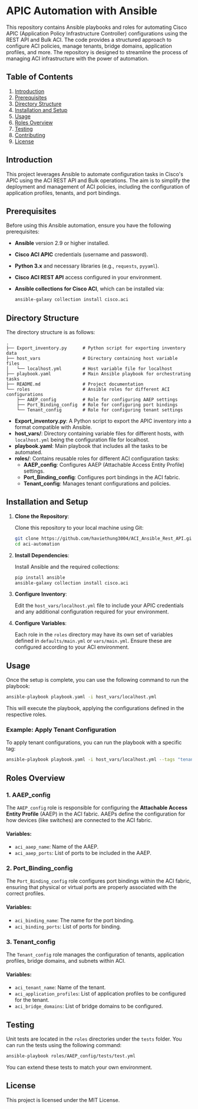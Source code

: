 # APIC Automation with Ansible

This repository contains Ansible playbooks and roles for automating Cisco APIC (Application Policy Infrastructure Controller) configurations using the REST API and Bulk ACI. The code provides a structured approach to configure ACI policies, manage tenants, bridge domains, application profiles, and more. The repository is designed to streamline the process of managing ACI infrastructure with the power of automation.

## Table of Contents
1. [Introduction](#introduction)
2. [Prerequisites](#prerequisites)
3. [Directory Structure](#directory-structure)
4. [Installation and Setup](#installation-and-setup)
5. [Usage](#usage)
6. [Roles Overview](#roles-overview)
7. [Testing](#testing)
8. [Contributing](#contributing)
9. [License](#license)

## Introduction

This project leverages Ansible to automate configuration tasks in Cisco's APIC using the ACI REST API and Bulk operations. The aim is to simplify the deployment and management of ACI policies, including the configuration of application profiles, tenants, and port bindings.

## Prerequisites

Before using this Ansible automation, ensure you have the following prerequisites:
- **Ansible** version 2.9 or higher installed.
- **Cisco ACI APIC** credentials (username and password).
- **Python 3.x** and necessary libraries (e.g., `requests`, `pyyaml`).
- **Cisco ACI REST API** access configured in your environment.
- **Ansible collections for Cisco ACI**, which can be installed via:

  ```bash
  ansible-galaxy collection install cisco.aci
  ```

## Directory Structure

The directory structure is as follows:

```
.
├── Export_inventory.py      # Python script for exporting inventory data
├── host_vars                # Directory containing host variable files
│   └── localhost.yml        # Host variable file for localhost
├── playbook.yaml            # Main Ansible playbook for orchestrating tasks
├── README.md                # Project documentation
└── roles                    # Ansible roles for different ACI configurations
    ├── AAEP_config          # Role for configuring AAEP settings
    ├── Port_Binding_config  # Role for configuring port bindings
    └── Tenant_config        # Role for configuring tenant settings
```

- **Export_inventory.py**: A Python script to export the APIC inventory into a format compatible with Ansible.
- **host_vars/**: Directory containing variable files for different hosts, with `localhost.yml` being the configuration file for localhost.
- **playbook.yaml**: Main playbook that includes all the tasks to be automated.
- **roles/**: Contains reusable roles for different ACI configuration tasks:
    - **AAEP_config**: Configures AAEP (Attachable Access Entity Profile) settings.
    - **Port_Binding_config**: Configures port bindings in the ACI fabric.
    - **Tenant_config**: Manages tenant configurations and policies.

## Installation and Setup

1. **Clone the Repository**:

   Clone this repository to your local machine using Git:

   ```bash
   git clone https://github.com/haviethung3004/ACI_Ansible_Rest_API.git
   cd aci-automation
   ```

2. **Install Dependencies**:

   Install Ansible and the required collections:

   ```bash
   pip install ansible
   ansible-galaxy collection install cisco.aci
   ```

3. **Configure Inventory**:

   Edit the `host_vars/localhost.yml` file to include your APIC credentials and any additional configuration required for your environment.

4. **Configure Variables**:

   Each role in the `roles` directory may have its own set of variables defined in `defaults/main.yml` or `vars/main.yml`. Ensure these are configured according to your ACI environment.

## Usage

Once the setup is complete, you can use the following command to run the playbook:

```bash
ansible-playbook playbook.yaml -i host_vars/localhost.yml
```

This will execute the playbook, applying the configurations defined in the respective roles.

### Example: Apply Tenant Configuration

To apply tenant configurations, you can run the playbook with a specific tag:

```bash
ansible-playbook playbook.yaml -i host_vars/localhost.yml --tags "tenant"
```

## Roles Overview

### 1. AAEP_config
The `AAEP_config` role is responsible for configuring the **Attachable Access Entity Profile** (AAEP) in the ACI fabric. AAEPs define the configuration for how devices (like switches) are connected to the ACI fabric.

#### Variables:
- `aci_aaep_name`: Name of the AAEP.
- `aci_aaep_ports`: List of ports to be included in the AAEP.

### 2. Port_Binding_config
The `Port_Binding_config` role configures port bindings within the ACI fabric, ensuring that physical or virtual ports are properly associated with the correct profiles.

#### Variables:
- `aci_binding_name`: The name for the port binding.
- `aci_binding_ports`: List of ports for binding.

### 3. Tenant_config
The `Tenant_config` role manages the configuration of tenants, application profiles, bridge domains, and subnets within ACI.

#### Variables:
- `aci_tenant_name`: Name of the tenant.
- `aci_application_profiles`: List of application profiles to be configured for the tenant.
- `aci_bridge_domains`: List of bridge domains to be configured.

## Testing

Unit tests are located in the `roles` directories under the `tests` folder. You can run the tests using the following command:

```bash
ansible-playbook roles/AAEP_config/tests/test.yml
```

You can extend these tests to match your own environment.

## License

This project is licensed under the MIT License.


